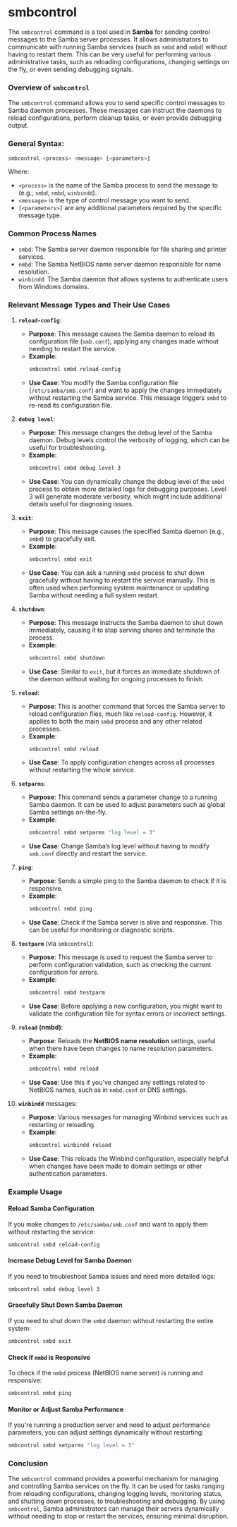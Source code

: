# smbcontrol
The `smbcontrol` command is a tool used in **Samba** for sending control messages to the Samba server processes. It allows administrators to communicate with running Samba services (such as `smbd` and `nmbd`) without having to restart them. This can be very useful for performing various administrative tasks, such as reloading configurations, changing settings on the fly, or even sending debugging signals.

### Overview of `smbcontrol`

The `smbcontrol` command allows you to send specific control messages to Samba daemon processes. These messages can instruct the daemons to reload configurations, perform cleanup tasks, or even provide debugging output.

### General Syntax:
```bash
smbcontrol <process> <message> [<parameters>]
```

Where:
- `<process>` is the name of the Samba process to send the message to (e.g., `smbd`, `nmbd`, `winbindd`).
- `<message>` is the type of control message you want to send.
- `[<parameters>]` are any additional parameters required by the specific message type.

### Common Process Names
- `smbd`: The Samba server daemon responsible for file sharing and printer services.
- `nmbd`: The Samba NetBIOS name server daemon responsible for name resolution.
- `winbindd`: The Samba daemon that allows systems to authenticate users from Windows domains.
  
### Relevant Message Types and Their Use Cases

1. **`reload-config`**:
   - **Purpose**: This message causes the Samba daemon to reload its configuration file (`smb.conf`), applying any changes made without needing to restart the service.
   - **Example**:
     ```bash
     smbcontrol smbd reload-config
     ```
   - **Use Case**: You modify the Samba configuration file (`/etc/samba/smb.conf`) and want to apply the changes immediately without restarting the Samba service. This message triggers `smbd` to re-read its configuration file.

2. **`debug level`**:
   - **Purpose**: This message changes the debug level of the Samba daemon. Debug levels control the verbosity of logging, which can be useful for troubleshooting.
   - **Example**:
     ```bash
     smbcontrol smbd debug level 3
     ```
   - **Use Case**: You can dynamically change the debug level of the `smbd` process to obtain more detailed logs for debugging purposes. Level 3 will generate moderate verbosity, which might include additional details useful for diagnosing issues.

3. **`exit`**:
   - **Purpose**: This message causes the specified Samba daemon (e.g., `smbd`) to gracefully exit.
   - **Example**:
     ```bash
     smbcontrol smbd exit
     ```
   - **Use Case**: You can ask a running `smbd` process to shut down gracefully without having to restart the service manually. This is often used when performing system maintenance or updating Samba without needing a full system restart.

4. **`shutdown`**:
   - **Purpose**: This message instructs the Samba daemon to shut down immediately, causing it to stop serving shares and terminate the process.
   - **Example**:
     ```bash
     smbcontrol smbd shutdown
     ```
   - **Use Case**: Similar to `exit`, but it forces an immediate shutdown of the daemon without waiting for ongoing processes to finish.

5. **`reload`**:
   - **Purpose**: This is another command that forces the Samba server to reload configuration files, much like `reload-config`. However, it applies to both the main `smbd` process and any other related processes.
   - **Example**:
     ```bash
     smbcontrol smbd reload
     ```
   - **Use Case**: To apply configuration changes across all processes without restarting the whole service.

6. **`setparms`**:
   - **Purpose**: This command sends a parameter change to a running Samba daemon. It can be used to adjust parameters such as global Samba settings on-the-fly.
   - **Example**:
     ```bash
     smbcontrol smbd setparms "log level = 3"
     ```
   - **Use Case**: Change Samba’s log level without having to modify `smb.conf` directly and restart the service.

7. **`ping`**:
   - **Purpose**: Sends a simple ping to the Samba daemon to check if it is responsive.
   - **Example**:
     ```bash
     smbcontrol smbd ping
     ```
   - **Use Case**: Check if the Samba server is alive and responsive. This can be useful for monitoring or diagnostic scripts.

8. **`testparm`** (via `smbcontrol`):
   - **Purpose**: This message is used to request the Samba server to perform configuration validation, such as checking the current configuration for errors.
   - **Example**:
     ```bash
     smbcontrol smbd testparm
     ```
   - **Use Case**: Before applying a new configuration, you might want to validate the configuration file for syntax errors or incorrect settings.

9. **`reload` (nmbd)**:
   - **Purpose**: Reloads the **NetBIOS name resolution** settings, useful when there have been changes to name resolution parameters.
   - **Example**:
     ```bash
     smbcontrol nmbd reload
     ```
   - **Use Case**: Use this if you've changed any settings related to NetBIOS names, such as in `nmbd.conf` or DNS settings.

10. **`winbindd`** messages:
    - **Purpose**: Various messages for managing Winbind services such as restarting or reloading.
    - **Example**:
      ```bash
      smbcontrol winbindd reload
      ```
    - **Use Case**: This reloads the Winbind configuration, especially helpful when changes have been made to domain settings or other authentication parameters.

### Example Usage

#### Reload Samba Configuration
If you make changes to `/etc/samba/smb.conf` and want to apply them without restarting the service:

```bash
smbcontrol smbd reload-config
```

#### Increase Debug Level for Samba Daemon
If you need to troubleshoot Samba issues and need more detailed logs:

```bash
smbcontrol smbd debug level 3
```

#### Gracefully Shut Down Samba Daemon
If you need to shut down the `smbd` daemon without restarting the entire system:

```bash
smbcontrol smbd exit
```

#### Check if `nmbd` is Responsive
To check if the `nmbd` process (NetBIOS name server) is running and responsive:

```bash
smbcontrol nmbd ping
```

#### Monitor or Adjust Samba Performance
If you're running a production server and need to adjust performance parameters, you can adjust settings dynamically without restarting:

```bash
smbcontrol smbd setparms "log level = 3"
```

### Conclusion

The `smbcontrol` command provides a powerful mechanism for managing and controlling Samba services on the fly. It can be used for tasks ranging from reloading configurations, changing logging levels, monitoring status, and shutting down processes, to troubleshooting and debugging. By using `smbcontrol`, Samba administrators can manage their servers dynamically without needing to stop or restart the services, ensuring minimal disruption.
